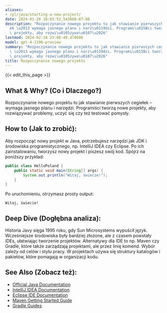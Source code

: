```yaml
---
aliases:
- /pl/java/starting-a-new-project/
date: 2024-01-20 18:03:53.543060-07:00
description: "Rozpoczynanie nowego projektu to jak stawianie pierwszych cegie\u0142\
  ek \u2013 wymaga jasnego planu i narz\u0119dzi. Programi\u015Bci tworz\u0105 nowe\
  \ projekty, aby rozwi\u0105zywa\u0107\u2026"
lastmod: 2024-02-18 23:08:49.478606
model: gpt-4-1106-preview
summary: "Rozpoczynanie nowego projektu to jak stawianie pierwszych cegie\u0142ek\
  \ \u2013 wymaga jasnego planu i narz\u0119dzi. Programi\u015Bci tworz\u0105 nowe\
  \ projekty, aby rozwi\u0105zywa\u0107\u2026"
title: Rozpoczynanie nowego projektu
---
```


{{< edit_this_page >}}

## What & Why? (Co i Dlaczego?)
Rozpoczynanie nowego projektu to jak stawianie pierwszych cegiełek – wymaga jasnego planu i narzędzi. Programiści tworzą nowe projekty, aby rozwiązywać problemy, uczyć się czy też testować pomysły.

## How to (Jak to zrobić):
Aby rozpocząć nowy projekt w Java, potrzebujesz narzędzi jak JDK i środowiska programistycznego, np. IntelliJ IDEA czy Eclipse. Po ich zainstalowaniu, tworzysz nowy projekt i piszesz swój kod. Spójrz na poniższy przykład:

```java
public class HelloPoland {
    public static void main(String[] args) {
        System.out.println("Witaj, świecie!");
    }
}
```

Po uruchomieniu, otrzymasz prosty output:

```
Witaj, świecie!
```

## Deep Dive (Dogłębna analiza):
Historia Javy sięga 1995 roku, gdy Sun Microsystems wypuścił język. Wcześniejsze środowiska były bardziej złożone, ale z czasem powstały IDEs, ułatwiając tworzenie projektów. Alternatywy dla IDE to np. Maven czy Gradle, które także zarządzają projektami, ale przez linię komend. Wybór zależy od celów i stylu pracy. W projektach używa się struktury katalogów i pakietów, które pomagają w organizacji kodu.

## See Also (Zobacz też):
- [Official Java Documentation](https://docs.oracle.com/en/java/)
- [IntelliJ IDEA Documentation](https://www.jetbrains.com/idea/documentation/)
- [Eclipse IDE Documentation](https://help.eclipse.org/latest/index.jsp)
- [Maven Getting Started Guide](https://maven.apache.org/guides/getting-started/)
- [Gradle Guides](https://gradle.org/guides/)

